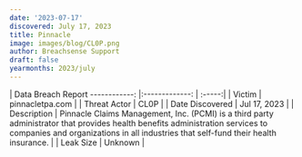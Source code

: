```yaml
---
date: '2023-07-17'
discovered: July 17, 2023
title: Pinnacle
image: images/blog/CL0P.png
author: Breachsense Support
draft: false
yearmonths: 2023/july
---
```



| Data Breach Report
------------:     |:-------------:    | :-----:|
| Victim      | pinnacletpa.com      | 
| Threat Actor      | CL0P      | 
| Date Discovered      | Jul 17, 2023      | 
| Description      | Pinnacle Claims Management, Inc. (PCMI) is a third party administrator that provides health benefits administration services to companies and organizations in all industries that self-fund their health insurance.      | 
| Leak Size      | Unknown      | 

